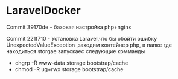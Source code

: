# LaravelDocker
Commit 39170de - базовая настройка php+nginx

Commit 221f710 - Установка Laravel,что бы обойти ошибку UnexpectedValueException ,заходим контейнер php, в папке где находиться storgae запускаес следующие комманды 
 - chgrp -R www-data storage bootstrap/cache
 - chmod -R ug+rwx storage bootstrap/cache
